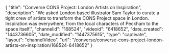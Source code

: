 {
    "title": "Converse CONS Project: London Artists on Inspiration",
    "description": "We asked London based illustrator Sam Taylor to curate a tight crew of artists to transform the CONS Project space in London. Inspiration was everywhere, from the local characters of Peckham to the space itself.",
    "channelid": "168524",
    "videoid": "6418652",
    "date_created": "1443736605",
    "date_modified": "1447375615",
    "type": "captivate",
    "layout": "channelVideo",
    "url": "\/converse\/converse-cons-project-london-artists-on-inspiration\/168524-6418652"
}